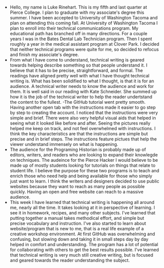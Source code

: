 - Hello, my name is Luke Rinehart. This is my fifth and last quarter at Pierce
College. I plan to graduate with my associate's degree this summer. I have
been accepted to University of Washington Tacoma and plan on attending
this coming fall. At University of Washington Tacoma I plan to enroll into
their technical communications program. My educational path has branched off
in many directions. For a couple years I was in the Bates Dental Lab Technician
program. Then I spent roughly a year in the medical assistant program at Clover
Park. I decided that neither technical programs were quite for me, so decided
to refocus and finish my associate's degree.
- From what I have come to understand, technical writing is geared towards
helping describe something so that people understand it. I believe that
it has to be precise, straightforward, and formal. The readings have aligned
pretty well with what I have thought technical writing is. What has been
solidified to what I thought, is that it is for an audience. A technical
writer needs to know the audience and work for them. It is well said in 
our reading with Kate Schneider. She summed up how it is the job of the 
technical writer to help the reader undertstand the content to the fullest.
-The GitHub tutorial went pretty smooth. Having another open tab with 
the instructions made it easier to go step by step to creating the account.
I noticed that the instructions were very simple and brief. There were also 
very helpful visual aids that helped in seeing what it looked like before
and after. Seeing the pictures really helped me keep on track, and not feel
overwhelmed with instructions. I think the key characteristics are that the
instructions are simple but precise and in brief steps. The instructions 
feature pictues that help the viewer understand immensely on what is happening.
- The audience for the Programing Historian is probably made up of editors,
writers, and readers who are looking to expand their knowlegde on techniques.
The audeince for the Pierce Hacker I would believe to be made up of mostly 
students looking for tutorials on things that relate to student life.
I believe the purpose for these two programs is to teach and enrich those
who need help and being available for those who simply just want to learn.
I think the writers and designers decided to use public websites because
they want to reach as many people as possible quickly. Having an open and
free website can reach to a massive audience. 
- This week I have learned that technical writing is happening all around
me, nearly all the time. It takes looking at it in perspective of learning.
I see it in homework, recipes, and many other subjects. I've learned that 
putting together a manual takes methodical effort, and simple but precise
vocabulary and instruction. I've also started to learn about website/program 
that is new to me, that is a real life example of a creative workshop environment.
At first GitHub was overwhelming and confusing, but slowing down and taking it in
small steps day by day helped in comfort and understanding. The program has a lot 
of potential for collaborating with others to get the best results possible. I've
learned that technical writing is very much still creative writing, but is focused
and geared towards the reader understanding the subject. 
